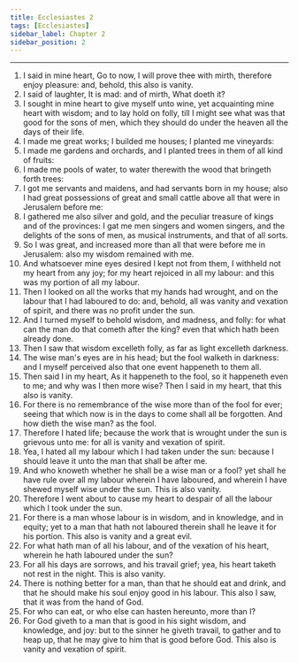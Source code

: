 ```yaml
---
title: Ecclesiastes 2
tags: [Ecclesiastes]
sidebar_label: Chapter 2
sidebar_position: 2
---
```


---
1. I said in mine heart, Go to now, I will prove thee with mirth, therefore enjoy pleasure: and, behold, this also is vanity.
2. I said of laughter, It is mad: and of mirth, What doeth it?
3. I sought in mine heart to give myself unto wine, yet acquainting mine heart with wisdom; and to lay hold on folly, till I might see what was that good for the sons of men, which they should do under the heaven all the days of their life.
4. I made me great works; I builded me houses; I planted me vineyards:
5. I made me gardens and orchards, and I planted trees in them of all kind of fruits:
6. I made me pools of water, to water therewith the wood that bringeth forth trees:
7. I got me servants and maidens, and had servants born in my house; also I had great possessions of great and small cattle above all that were in Jerusalem before me:
8. I gathered me also silver and gold, and the peculiar treasure of kings and of the provinces: I gat me men singers and women singers, and the delights of the sons of men, as musical instruments, and that of all sorts.
9. So I was great, and increased more than all that were before me in Jerusalem: also my wisdom remained with me.
10. And whatsoever mine eyes desired I kept not from them, I withheld not my heart from any joy; for my heart rejoiced in all my labour: and this was my portion of all my labour.
11. Then I looked on all the works that my hands had wrought, and on the labour that I had laboured to do: and, behold, all was vanity and vexation of spirit, and there was no profit under the sun.
12. And I turned myself to behold wisdom, and madness, and folly: for what can the man do that cometh after the king? even that which hath been already done.
13. Then I saw that wisdom excelleth folly, as far as light excelleth darkness.
14. The wise man's eyes are in his head; but the fool walketh in darkness: and I myself perceived also that one event happeneth to them all.
15. Then said I in my heart, As it happeneth to the fool, so it happeneth even to me; and why was I then more wise? Then I said in my heart, that this also is vanity.
16. For there is no remembrance of the wise more than of the fool for ever; seeing that which now is in the days to come shall all be forgotten. And how dieth the wise man? as the fool.
17. Therefore I hated life; because the work that is wrought under the sun is grievous unto me: for all is vanity and vexation of spirit.
18. Yea, I hated all my labour which I had taken under the sun: because I should leave it unto the man that shall be after me.
19. And who knoweth whether he shall be a wise man or a fool? yet shall he have rule over all my labour wherein I have laboured, and wherein I have shewed myself wise under the sun. This is also vanity.
20. Therefore I went about to cause my heart to despair of all the labour which I took under the sun.
21. For there is a man whose labour is in wisdom, and in knowledge, and in equity; yet to a man that hath not laboured therein shall he leave it for his portion. This also is vanity and a great evil.
22. For what hath man of all his labour, and of the vexation of his heart, wherein he hath laboured under the sun?
23. For all his days are sorrows, and his travail grief; yea, his heart taketh not rest in the night. This is also vanity.
24. There is nothing better for a man, than that he should eat and drink, and that he should make his soul enjoy good in his labour. This also I saw, that it was from the hand of God.
25. For who can eat, or who else can hasten hereunto, more than I?
26. For God giveth to a man that is good in his sight wisdom, and knowledge, and joy: but to the sinner he giveth travail, to gather and to heap up, that he may give to him that is good before God. This also is vanity and vexation of spirit.